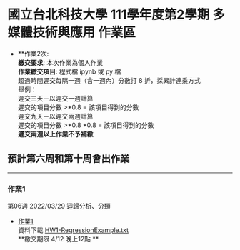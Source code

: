 # 國立台北科技大學 111學年度第2學期 多媒體技術與應用 作業區

* **作業2次:  <br>
**繳交要求**: 本次作業為個人作業<br>
**作業繳交項目**: 程式檔 ipynb 或 py 檔 <br>
超過時間遲交每隔一週（含一週內）分數打 8 折，採累計連乘方式  <br>
舉例：<br>
遲交三天－以遲交一週計算<br>
遲交的項目分數 >*0.8 = 該項目得到的分數<br>
遲交九天－以遲交兩週計算<br>
遲交的項目分數 >*0.8 *0.8 = 該項目得到的分數<br>
**遲交兩週以上作業不予補繳**


## 預計第六周和第十周會出作業 

------------------
### 作業1
第06週	2022/03/29	迴歸分析、分類 <br>
- [作業1](https://github.com/TommyHuang821/NTUT_Course/blob/main/NTUT_111-2_MTA/HomeWork/HW1.ipynb) <br>
資料下載 [HW1-RegressionExample.txt](https://github.com/TommyHuang821/NTUT_Course/blob/main/NTUT_111-2_MTA/HomeWork/HW1-RegressionExample.txt) <br>
**繳交期限 4/12 晚上12點 **






